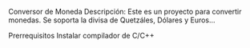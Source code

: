 Conversor de Moneda
Descripción:
Este es un proyecto para convertir monedas. Se soporta la divisa de Quetzáles, Dólares y Euros...

Prerrequisitos
Instalar compilador de C/C++

